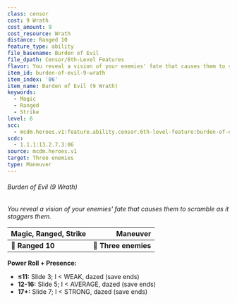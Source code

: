 ```yaml
---
class: censor
cost: 9 Wrath
cost_amount: 9
cost_resource: Wrath
distance: Ranged 10
feature_type: ability
file_basename: Burden of Evil
file_dpath: Censor/6th-Level Features
flavor: You reveal a vision of your enemies' fate that causes them to scramble as it staggers them.
item_id: burden-of-evil-9-wrath
item_index: '06'
item_name: Burden of Evil (9 Wrath)
keywords:
  - Magic
  - Ranged
  - Strike
level: 6
scc:
  - mcdm.heroes.v1:feature.ability.censor.6th-level-feature:burden-of-evil-9-wrath
scdc:
  - 1.1.1:13.2.7.3:06
source: mcdm.heroes.v1
target: Three enemies
type: Maneuver
---
```


###### Burden of Evil (9 Wrath)

*You reveal a vision of your enemies' fate that causes them to scramble as it staggers them.*

| **Magic, Ranged, Strike** |         **Maneuver** |
| ------------------------- | -------------------: |
| **📏 Ranged 10**          | **🎯 Three enemies** |

**Power Roll + Presence:**

- **≤11:** Slide 3; I < WEAK, dazed (save ends)
- **12-16:** Slide 5; I < AVERAGE, dazed (save ends)
- **17+:** Slide 7; I < STRONG, dazed (save ends)
